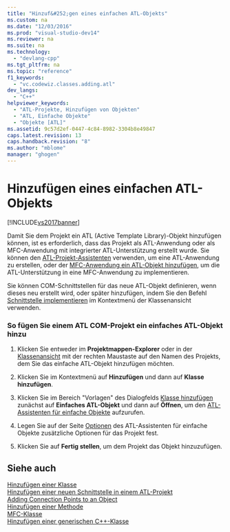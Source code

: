 ```yaml
---
title: "Hinzuf&#252;gen eines einfachen ATL-Objekts"
ms.custom: na
ms.date: "12/03/2016"
ms.prod: "visual-studio-dev14"
ms.reviewer: na
ms.suite: na
ms.technology: 
  - "devlang-cpp"
ms.tgt_pltfrm: na
ms.topic: "reference"
f1_keywords: 
  - "vc.codewiz.classes.adding.atl"
dev_langs: 
  - "C++"
helpviewer_keywords: 
  - "ATL-Projekte, Hinzufügen von Objekten"
  - "ATL, Einfache Objekte"
  - "Objekte [ATL]"
ms.assetid: 9c57d2ef-0447-4c84-8982-3304b8e49847
caps.latest.revision: 13
caps.handback.revision: "8"
ms.author: "mblome"
manager: "ghogen"
---
```

# Hinzuf&#252;gen eines einfachen ATL-Objekts
[!INCLUDE[vs2017banner](../../assembler/inline/includes/vs2017banner.md)]

Damit Sie dem Projekt ein ATL \(Active Template Library\)\-Objekt hinzufügen können, ist es erforderlich, dass das Projekt als ATL\-Anwendung oder als MFC\-Anwendung mit integrierter ATL\-Unterstützung erstellt wurde.  Sie können den [ATL\-Projekt\-Assistenten](../../atl/reference/atl-project-wizard.md) verwenden, um eine ATL\-Anwendung zu erstellen, oder der [MFC\-Anwendung ein ATL\-Objekt hinzufügen](../../mfc/reference/adding-atl-support-to-your-mfc-project.md), um die ATL\-Unterstützung in eine MFC\-Anwendung zu implementieren.  
  
 Sie können COM\-Schnittstellen für das neue ATL\-Objekt definieren, wenn dieses neu erstellt wird, oder später hinzufügen, indem Sie den Befehl [Schnittstelle implementieren](../../ide/implement-interface-wizard.md) im Kontextmenü der Klassenansicht verwenden.  
  
### So fügen Sie einem ATL COM\-Projekt ein einfaches ATL\-Objekt hinzu  
  
1.  Klicken Sie entweder im **Projektmappen\-Explorer** oder in der [Klassenansicht](assetId:///8d7430a9-3e33-454c-a9e1-a85e3d2db925) mit der rechten Maustaste auf den Namen des Projekts, dem Sie das einfache ATL\-Objekt hinzufügen möchten.  
  
2.  Klicken Sie im Kontextmenü auf **Hinzufügen** und dann auf **Klasse hinzufügen**.  
  
3.  Klicken Sie im Bereich "Vorlagen" des Dialogfelds [Klasse hinzufügen](../../ide/add-class-dialog-box.md) zunächst auf **Einfaches ATL\-Objekt** und dann auf **Öffnen**, um den [ATL\-Assistenten für einfache Objekte](../../atl/reference/atl-simple-object-wizard.md) aufzurufen.  
  
4.  Legen Sie auf der Seite [Optionen](../../atl/reference/options-atl-simple-object-wizard.md) des ATL\-Assistenten für einfache Objekte zusätzliche Optionen für das Projekt fest.  
  
5.  Klicken Sie auf **Fertig stellen**, um dem Projekt das Objekt hinzuzufügen.  
  
## Siehe auch  
 [Hinzufügen einer Klasse](../../ide/adding-a-class-visual-cpp.md)   
 [Hinzufügen einer neuen Schnittstelle in einem ATL\-Projekt](../../atl/reference/adding-a-new-interface-in-an-atl-project.md)   
 [Adding Connection Points to an Object](../../atl/adding-connection-points-to-an-object.md)   
 [Hinzufügen einer Methode](../../ide/adding-a-method-visual-cpp.md)   
 [MFC\-Klasse](../../mfc/reference/adding-an-mfc-class.md)   
 [Hinzufügen einer generischen C\+\+\-Klasse](../../ide/adding-a-generic-cpp-class.md)